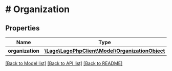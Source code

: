 # # Organization

## Properties

Name | Type | Description | Notes
------------ | ------------- | ------------- | -------------
**organization** | [**\Lago\LagoPhpClient\Model\OrganizationObject**](OrganizationObject.md) |  |

[[Back to Model list]](../../README.md#models) [[Back to API list]](../../README.md#endpoints) [[Back to README]](../../README.md)
